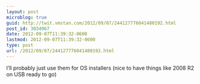 ```yaml
---
layout: post
microblog: true
guid: http://twit.vmstan.com/2012/09/07/244127776041480192.html
post_id: 3034967
date: 2012-09-07T11:39:32-0600
lastmod: 2012-09-07T11:39:32-0600
type: post
url: /2012/09/07/244127776041480192.html
---
```

I’ll probably just use them for OS installers (nice to have things like 2008 R2 on USB ready to go)
